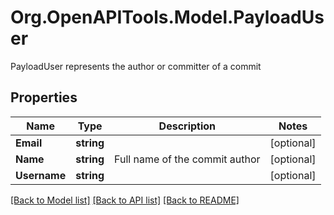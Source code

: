 # Org.OpenAPITools.Model.PayloadUser
PayloadUser represents the author or committer of a commit

## Properties

Name | Type | Description | Notes
------------ | ------------- | ------------- | -------------
**Email** | **string** |  | [optional] 
**Name** | **string** | Full name of the commit author | [optional] 
**Username** | **string** |  | [optional] 

[[Back to Model list]](../README.md#documentation-for-models) [[Back to API list]](../README.md#documentation-for-api-endpoints) [[Back to README]](../README.md)

